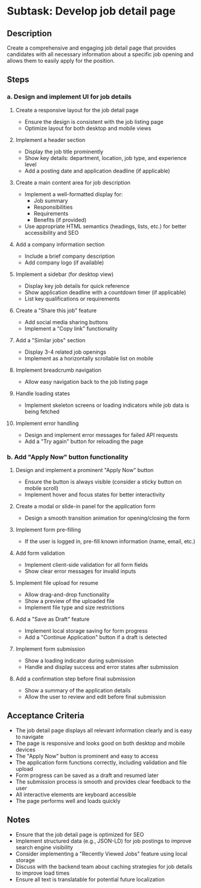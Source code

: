 # Subtask: Develop job detail page

## Description
Create a comprehensive and engaging job detail page that provides candidates with all necessary information about a specific job opening and allows them to easily apply for the position.

## Steps

### a. Design and implement UI for job details

1. Create a responsive layout for the job detail page
   - Ensure the design is consistent with the job listing page
   - Optimize layout for both desktop and mobile views

2. Implement a header section
   - Display the job title prominently
   - Show key details: department, location, job type, and experience level
   - Add a posting date and application deadline (if applicable)

3. Create a main content area for job description
   - Implement a well-formatted display for:
     * Job summary
     * Responsibilities
     * Requirements
     * Benefits (if provided)
   - Use appropriate HTML semantics (headings, lists, etc.) for better accessibility and SEO

4. Add a company information section
   - Include a brief company description
   - Add company logo (if available)

5. Implement a sidebar (for desktop view)
   - Display key job details for quick reference
   - Show application deadline with a countdown timer (if applicable)
   - List key qualifications or requirements

6. Create a "Share this job" feature
   - Add social media sharing buttons
   - Implement a "Copy link" functionality

7. Add a "Similar jobs" section
   - Display 3-4 related job openings
   - Implement as a horizontally scrollable list on mobile

8. Implement breadcrumb navigation
   - Allow easy navigation back to the job listing page

9. Handle loading states
   - Implement skeleton screens or loading indicators while job data is being fetched

10. Implement error handling
    - Design and implement error messages for failed API requests
    - Add a "Try again" button for reloading the page

### b. Add "Apply Now" button functionality

1. Design and implement a prominent "Apply Now" button
   - Ensure the button is always visible (consider a sticky button on mobile scroll)
   - Implement hover and focus states for better interactivity

2. Create a modal or slide-in panel for the application form
   - Design a smooth transition animation for opening/closing the form

3. Implement form pre-filling
   - If the user is logged in, pre-fill known information (name, email, etc.)

4. Add form validation
   - Implement client-side validation for all form fields
   - Show clear error messages for invalid inputs

5. Implement file upload for resume
   - Allow drag-and-drop functionality
   - Show a preview of the uploaded file
   - Implement file type and size restrictions

6. Add a "Save as Draft" feature
   - Implement local storage saving for form progress
   - Add a "Continue Application" button if a draft is detected

7. Implement form submission
   - Show a loading indicator during submission
   - Handle and display success and error states after submission

8. Add a confirmation step before final submission
   - Show a summary of the application details
   - Allow the user to review and edit before final submission

## Acceptance Criteria
- The job detail page displays all relevant information clearly and is easy to navigate
- The page is responsive and looks good on both desktop and mobile devices
- The "Apply Now" button is prominent and easy to access
- The application form functions correctly, including validation and file upload
- Form progress can be saved as a draft and resumed later
- The submission process is smooth and provides clear feedback to the user
- All interactive elements are keyboard accessible
- The page performs well and loads quickly

## Notes
- Ensure that the job detail page is optimized for SEO
- Implement structured data (e.g., JSON-LD) for job postings to improve search engine visibility
- Consider implementing a "Recently Viewed Jobs" feature using local storage
- Discuss with the backend team about caching strategies for job details to improve load times
- Ensure all text is translatable for potential future localization
